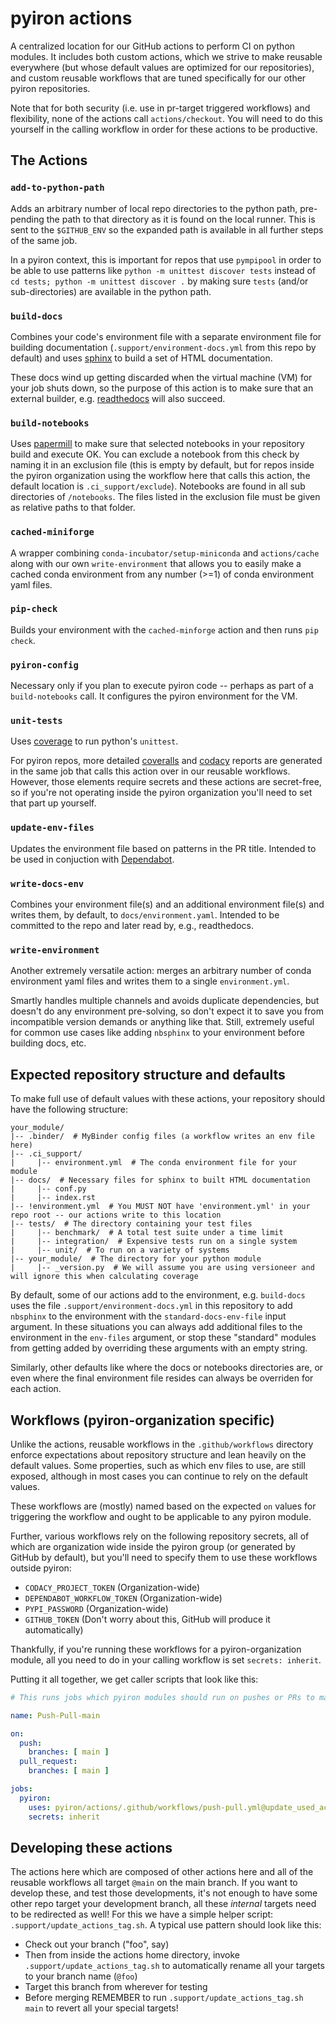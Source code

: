 # pyiron actions
A centralized location for our GitHub actions to perform CI on python modules.
It includes both custom actions, which we strive to make reusable everywhere (but whose default values are optimized for our repositories), and custom reusable workflows that are tuned specifically for our other pyiron repositories.

Note that for both security (i.e. use in pr-target triggered workflows) and flexibility, none of the actions call `actions/checkout`.
You will need to do this yourself in the calling workflow in order for these actions to be productive.

## The Actions

### `add-to-python-path`

Adds an arbitrary number of local repo directories to the python path, pre-pending the path to that directory as it is found on the local runner.
This is sent to the `$GITHUB_ENV` so the expanded path is available in all further steps of the same job.

In a pyiron context, this is important for repos that use `pympipool` in order to be able to use patterns like `python -m unittest discover tests` instead of `cd tests; python -m unittest discover .` by making sure `tests` (and/or sub-directories) are available in the python path.

### `build-docs`

Combines your code's environment file with a separate environment file for building documentation (`.support/environment-docs.yml` from this repo by default) and uses [sphinx](https://www.sphinx-doc.org) to build a set of HTML documentation.

These docs wind up getting discarded when the virtual machine (VM) for your job shuts down, so the purpose of this action is to make sure that an external builder, e.g. [readthedocs](https://readthedocs.org) will also succeed.

### `build-notebooks`

Uses [papermill](https://papermill.readthedocs.io) to make sure that selected notebooks in your repository build and execute OK.
You can exclude a notebook from this check by naming it in an exclusion file (this is empty by default, but for repos inside the pyiron organization using the workflow here that calls this action, the default location is `.ci_support/exclude`).
Notebooks are found in all sub directories of `/notebooks`.  The files listed in the exclusion file must be given as relative paths to that folder.

### `cached-miniforge`

A wrapper combining `conda-incubator/setup-miniconda` and `actions/cache` along with our own `write-environment` that allows you to easily make a cached conda environment from any number (>=1) of conda environment yaml files.

### `pip-check`

Builds your environment with the `cached-minforge` action and then runs `pip check`.

### `pyiron-config`

Necessary only if you plan to execute pyiron code -- perhaps as part of a `build-notebooks` call.
It configures the pyiron environment for the VM. 

### `unit-tests`

Uses [coverage](https://coverage.readthedocs.io/) to run python's `unittest`.

For pyiron repos, more detailed [coveralls](https://coveralls.io) and [codacy](https://www.codacy.com) reports are generated in the same job that calls this action over in our reusable workflows.
However, those elements require secrets and these actions are secret-free, so if you're not operating inside the pyiron organization you'll need to set that part up yourself.

### `update-env-files`

Updates the environment file based on patterns in the PR title.
Intended to be used in conjuction with [Dependabot](https://github.com/dependabot).

### `write-docs-env`

Combines your environment file(s) and an additional environment file(s) and writes them, by default, to `docs/environment.yaml`.
Intended to be committed to the repo and later read by, e.g., readthedocs.

### `write-environment`

Another extremely versatile action: merges an arbitrary number of conda environment yaml files and writes them to a single `environment.yml`.

Smartly handles multiple channels and avoids duplicate dependencies, but doesn't do any environment pre-solving, so don't expect it to save you from incompatible version demands or anything like that.
Still, extremely useful for common use cases like adding `nbsphinx` to your environment before building docs, etc.

## Expected repository structure and defaults

To make full use of default values with these actions, your repository should have the following structure:

```
your_module/
|-- .binder/  # MyBinder config files (a workflow writes an env file here)
|-- .ci_support/
|     |-- environment.yml  # The conda environment file for your module
|-- docs/  # Necessary files for sphinx to built HTML documentation
|     |-- conf.py
|     |-- index.rst
|-- !environment.yml  # You MUST NOT have 'environment.yml' in your repo root -- our actions write to this location
|-- tests/  # The directory containing your test files
|     |-- benchmark/  # A total test suite under a time limit
|     |-- integration/  # Expensive tests run on a single system
|     |-- unit/  # To run on a variety of systems 
|-- your_module/  # The directory for your python module
|     |-- _version.py  # We will assume you are using versioneer and will ignore this when calculating coverage
```

By default, some of our actions add to the environment, e.g. `build-docs` uses the file `.support/environment-docs.yml` in this repository to add `nbsphinx` to the environment with the `standard-docs-env-file` input argument.
In these situations you can always add additional files to the environment in the `env-files` argument, or stop these "standard" modules from getting added by overriding these arguments with an empty string.

Similarly, other defaults like where the docs or notebooks directories are, or even where the final environment file resides can always be overriden for each action.

## Workflows (pyiron-organization specific)

Unlike the actions, reusable workflows in the `.github/workflows` directory enforce expectations about repository structure and lean heavily on the default values.
Some properties, such as which env files to use, are still exposed, although in most cases you can continue to rely on the default values.

These workflows are (mostly) named based on the expected `on` values for triggering the workflow and ought to be applicable to any pyiron module.

Further, various workflows rely on the following repository secrets, all of which are organization wide inside the pyiron group (or generated by GitHub by default), but you'll need to specify them to use these workflows outside pyiron:
- `CODACY_PROJECT_TOKEN` (Organization-wide)
- `DEPENDABOT_WORKFLOW_TOKEN` (Organization-wide)
- `PYPI_PASSWORD` (Organization-wide)
- `GITHUB_TOKEN` (Don't worry about this, GitHub will produce it automatically)

Thankfully, if you're running these workflows for a pyiron-organization module, all you need to do in your calling workflow is set `secrets: inherit`.

Putting it all together, we get caller scripts that look like this:

```yaml
# This runs jobs which pyiron modules should run on pushes or PRs to main

name: Push-Pull-main

on:
  push:
    branches: [ main ]
  pull_request:
    branches: [ main ]

jobs:
  pyiron:
    uses: pyiron/actions/.github/workflows/push-pull.yml@update_used_action_versions
    secrets: inherit
```

## Developing these actions

The actions here which are composed of other actions here and all of the reusable workflows all target `@main` on the main branch.
If you want to develop these, and test those developments, it's not enough to have some other repo target your development branch, all these _internal_ targets need to be redirected as well! 
For this we have a simple helper script: `.support/update_actions_tag.sh`.
A typical use pattern should look like this:
- Check out your branch ("foo", say)
- Then from inside the actions home directory, invoke `.support/update_actions_tag.sh` to automatically rename all your targets to your branch name (`@foo`)
- Target this branch from wherever for testing
- Before merging REMEMBER to run `.support/update_actions_tag.sh main` to revert all your special targets!
